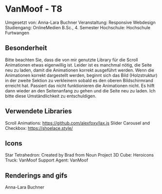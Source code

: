 # VanMoof - T8

Umgesetzt von: Anna-Lara Buchner
Veranstaltung: Responsive Webdesign
Studiengang: OnlineMedien B.Sc., 4. Semester
Hochschule: Hochschule Furtwangen

## Besonderheit ##
Bitte beachten Sie, dass die von mir genutzte Library für die Scroll Animationen etwas eigenwillig ist. Leider ist es manchmal nötig, die Seite neu zu laden, damit die Animationen korrekt ausgeführt werden.
Wenn die Animationen korrekt dargestellt werden, beginnt sich das Bild (Holzstruktur) in der zweite Sektion zu verkleinern sobald es den oberen Bildschirmrand erreicht hat. 
Passiert das nicht funktionieren die Animationen nicht. Es hilft dann wieder an den Seitenanfang zu gehen und die Seite neu zu laden. 
Ich bitte diese Umständlichkeit zu entschuldigen. 

## Verwendete Libraries ##
Scroll Animations: https://github.com/alexfoxy/lax.js
Slider Carousel and Checkbox: https://shoelace.style/

## Icons ##
Star Tetrahedron: Created by Brad from Noun Project
3D Cube: Heroicons
Truck: VanMoof
Support Agent: VanMoof

## Renderings and gifs ##
Anna-Lara Buchner